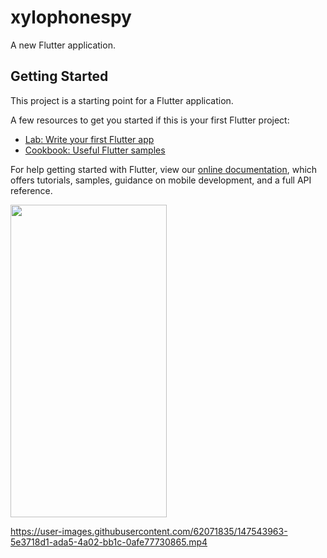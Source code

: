 # xylophonespy

A new Flutter application.

## Getting Started

This project is a starting point for a Flutter application.

A few resources to get you started if this is your first Flutter project:

- [Lab: Write your first Flutter app](https://flutter.dev/docs/get-started/codelab)
- [Cookbook: Useful Flutter samples](https://flutter.dev/docs/cookbook)

For help getting started with Flutter, view our
[online documentation](https://flutter.dev/docs), which offers tutorials,
samples, guidance on mobile development, and a full API reference.

<img src="https://user-images.githubusercontent.com/62071835/147543364-fc26afcb-c679-47bf-bbf8-c9539b63dfaf.jpeg" width = "250" height = "500">


https://user-images.githubusercontent.com/62071835/147543963-5e3718d1-ada5-4a02-bb1c-0afe77730865.mp4
